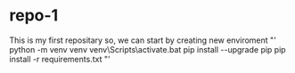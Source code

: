 # repo-1

This is my first repositary
so, we can start by creating new enviroment
"'
python -m venv venv
venv\Scripts\activate.bat
pip install --upgrade pip
pip install -r requirements.txt
"'
